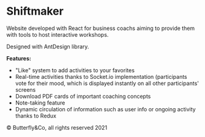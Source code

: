 # Shiftmaker
Website developed with React for business coachs aiming to provide them with tools to host interactive workshops. 

Designed with AntDesign library.

**Features:**

- "Like" system to add activities to your favorites
- Real-time activities thanks to Socket.io implementation (participants vote for their mood, which is displayed instantly on all other participants' screens
- Download PDF cards of important coaching concepts
- Note-taking feature
- Dynamic circulation of information such as user info or ongoing activity thanks to Redux

© Butterfly&Co, all rights reserved 2021

